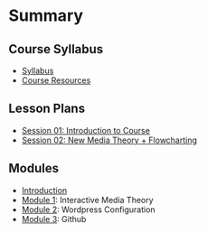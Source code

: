 # Summary

## Course Syllabus

* [Syllabus](syllabus.md)
* [Course Resources](resources.md)

## Lesson Plans

* [Session 01: Introduction to Course](lesson-plans/session01.md)
* [Session 02: New Media Theory + Flowcharting](lesson-plans/session02.md)

## Modules

* [Introduction](Readme.md)
* [Module 1](module-01/readme.md): Interactive Media Theory
* [Module 2](module-02/readme.md): Wordpress Configuration
* [Module 3](module-03/readme.md): Github

